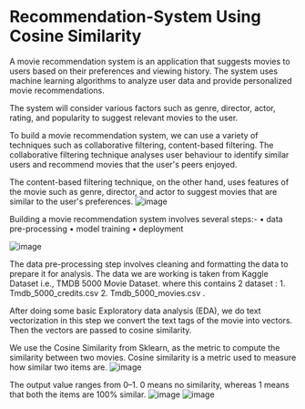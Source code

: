  # Recommendation-System Using Cosine Similarity
A movie recommendation system is an application that suggests movies to users 
based on their preferences and viewing history. The system uses machine 
learning algorithms to analyze user data and provide personalized movie 
recommendations.

The system will consider various factors such as genre, director, actor, rating, 
and popularity to suggest relevant movies to the user.


To build a movie recommendation system, we can use a variety of techniques 
such as collaborative filtering, content-based filtering. The collaborative 
filtering technique analyses user behaviour to identify similar users and 
recommend movies that the user's peers enjoyed. 


The content-based filtering technique, on the other hand, uses features of the 
movie such as genre, director, and actor to suggest movies that are similar to the 
user's preferences.
![image](https://github.com/kmounikanjali10/Recommendation-System/assets/89678374/fd6ee0cc-640a-466c-aeb8-273674568fd5)




Building a movie recommendation system involves several steps:-
• data pre-processing
• model training
• deployment

![image](https://github.com/kmounikanjali10/Recommendation-System/assets/89678374/756e6980-9eda-4d4b-95c0-bac87597c747)

The data pre-processing step involves cleaning and formatting the data to 
prepare it for analysis. The data we are working is taken from Kaggle Dataset 
i.e., TMDB 5000 Movie Dataset. where this contains 2 dataset : 1. 
Tmdb_5000_credits.csv 2. Tmdb_5000_movies.csv .

After doing some basic Exploratory data analysis (EDA), we do text
vectorization in this step we convert the text tags of the movie into vectors.
Then the vectors are passed to cosine similarity.

We use the Cosine Similarity from Sklearn, as the metric to compute the 
similarity between two movies. Cosine similarity is a metric used to measure 
how similar two items are.
![image](https://github.com/kmounikanjali10/Recommendation-System/assets/89678374/c926d8dd-0800-4c12-80bb-efa39c30e35a)

The output value ranges from 0–1. 0 means no similarity, whereas 1 means 
that both the items are 100% similar.
![image](https://github.com/kmounikanjali10/Recommendation-System/assets/89678374/7ec677e3-4053-4f6e-88bb-ca06c952cfde)
![image](https://github.com/kmounikanjali10/Recommendation-System/assets/89678374/283013fc-5765-44fb-a50c-e938482a2afc)
